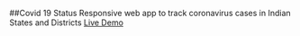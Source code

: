 ##Covid 19 Status
Responsive web app to track coronavirus cases in Indian States and Districts
[Live Demo](bit.ly/covidupdates-in)
